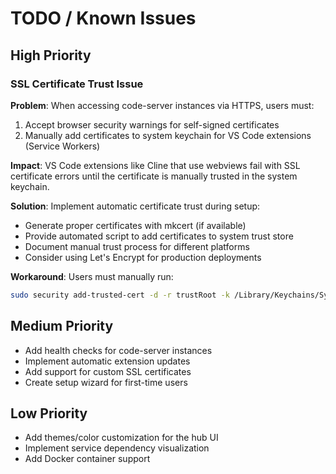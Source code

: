 # TODO / Known Issues

## High Priority

### SSL Certificate Trust Issue
**Problem**: When accessing code-server instances via HTTPS, users must:
1. Accept browser security warnings for self-signed certificates
2. Manually add certificates to system keychain for VS Code extensions (Service Workers)

**Impact**: VS Code extensions like Cline that use webviews fail with SSL certificate errors until the certificate is manually trusted in the system keychain.

**Solution**: Implement automatic certificate trust during setup:
- Generate proper certificates with mkcert (if available)
- Provide automated script to add certificates to system trust store
- Document manual trust process for different platforms
- Consider using Let's Encrypt for production deployments

**Workaround**: Users must manually run:
```bash
sudo security add-trusted-cert -d -r trustRoot -k /Library/Keychains/System.keychain ~/code-server-data/shared/certs/code-server.pem
```

## Medium Priority

- Add health checks for code-server instances
- Implement automatic extension updates
- Add support for custom SSL certificates
- Create setup wizard for first-time users

## Low Priority

- Add themes/color customization for the hub UI
- Implement service dependency visualization
- Add Docker container support